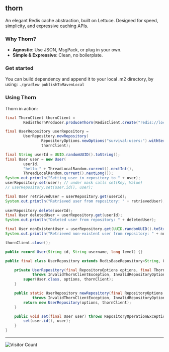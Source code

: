 ## thorn

An elegant Redis cache abstraction, built on Lettuce. Designed for speed, simplicity, and expressive caching APIs.

### Why Thorn?

- **Agnostic**: Use JSON, MsgPack, or plug in your own.
- **Simple & Expressive**: Clean, no boilerplate.

### Get started

You can build dependency and append it to your local .m2 directory, by using: `./gradlew publishToMavenLocal`

### Using Thorn

Thorn in action:

```java
final ThornClient thornClient =
        RedisThornProducer.produceThorn(RedisClient.create("redis://localhost:6379"), JacksonCacheCodecProducer.produceCodec());

final UserRepository userRepository =
        UserRepository.newRepository(
                RepositoryOptions.newOptions("survival:users:").withSerializeKeys(true),
                thornClient);

final String userId = UUID.randomUUID().toString();
final User user = new User(
        userId,
        "hello-" + ThreadLocalRandom.current().nextInt(),
        ThreadLocalRandom.current().nextLong());
System.out.println("Setting user in repository to " + user); 
userRepository.set(user); // under mask calls set(Key, Value) 
// userRepository.set(user.id(), user);

final User retrievedUser = userRepository.get(userId); 
System.out.println("Retrieved user from repository: " + retrievedUser);
 
userRepository.delete(userId);
final User deletedUser = userRepository.get(userId); 
System.out.println("Deleted user from repository: " + deletedUser);

final User nonExistentUser = userRepository.get(UUID.randomUUID().toString()); 
System.out.println("Retrieved non-existent user from repository: " + nonExistentUser); 

thornClient.close();

public record User(String id, String username, long level) {}

public final class UserRepository extends RedisBaseRepository<String, User> {

    private UserRepository(final RepositoryOptions options, final ThornClient thornClient)
            throws InvalidThornClientException, InvalidRepositoryOptionsException {
        super(User.class, options, thornClient);
    }

    public static UserRepository newRepository(final RepositoryOptions options, final ThornClient thornClient)
            throws InvalidThornClientException, InvalidRepositoryOptionsException {
        return new UserRepository(options, thornClient);
    }

    public void set(final User user) throws RepositoryOperationException {
        set(user.id(), user);
    }
}
```

---

![Visitor Count](https://visitor-badge.laobi.icu/badge?page_id=vanqure.thorn)
